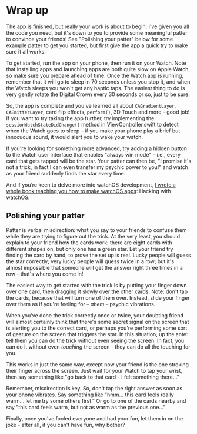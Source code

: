 # Wrap up

The app is finished, but really your work is about to begin: I've given you all the code you need, but it's down to you to provide some meaningful patter to convince your friends! See "Polishing your patter" below for some example patter to get you started, but first give the app a quick try to make sure it all works.

To get started, run the app on your phone, then run it on your Watch. Note that installing apps and launching apps are both quite slow on Apple Watch, so make sure you prepare ahead of time. Once the Watch app is running, remember that it will go to sleep in 70 seconds unless you stop it, and when the Watch sleeps you won't get any haptic taps. The easiest thing to do is very gently rotate the Digital Crown every 30 seconds or so, just to be sure.

So, the app is complete and you've learned all about `CAGradientLayer`, `CAEmitterLayer`, card flip effects, `perform()`, 3D Touch and more - good job! If you want to try taking the app further, try implementing the `sessionWatchStateDidChange()` method in ViewController.swift to detect when the Watch goes to sleep – if you make your phone play a brief but innocuous sound, it would alert you to wake your watch.

If you're looking for something more advanced, try adding a hidden button to the Watch user interface that enables "always win mode" – i.e., every card that gets tapped will be the star. Your patter can then be, "I promise it's not a trick, in fact I can even transfer my psychic power to you!" and watch as your friend suddenly finds the star every time.

And if you’re keen to delve more into watchOS development, [I wrote a whole book teaching you how to make watchOS apps](/store/hacking-with-watchos): Hacking with watchOS.


## Polishing your patter

Patter is verbal misdirection: what you say to your friends to confuse them while they are trying to figure out the trick. At the very least, you should explain to your friend how the cards work: there are eight cards with different shapes on, but only one has a green star. Let your friend try finding the card by hand, to prove the set up is real. Lucky people will guess the star correctly; very lucky people will guess twice in a row; but it's almost impossible that someone will get the answer right three times in a row - that's where you come in!

The easiest way to get started with the trick is by putting your finger down over one card, then dragging it slowly over the other cards. Note: don't tap the cards, because that will turn one of them over. Instead, slide your finger over them as if you're feeling for – *ahem* – psychic vibrations.

When you've done the trick correctly once or twice, your doubting friend will almost certainly think that there's some secret signal on the screen that is alerting you to the correct card, or perhaps you're performing some sort of gesture on the screen that triggers the star. In this situation, up the ante: tell them you can do the trick without even seeing the screen. In fact, you can do it without even *touching* the screen - they can do all the touching for you.

This works in just the same way, except now your friend is the one stroking their finger across the screen. Just wait for your Watch to tap your wrist, then say something like "go back to that card - I felt something there..."

Remember, misdirection is key. So, don't tap the right answer as soon as your phone vibrates. Say something like "hmm... this card feels really warm... let me try some others first." Or go to one of the cards nearby and say "this card feels warm, but not as warm as the previous one..."

Finally, once you've fooled everyone and had your fun, let them in on the joke - after all, if you can't have fun, why bother?
